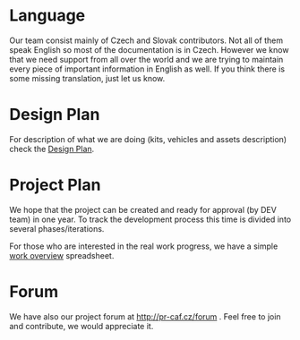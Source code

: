 

# Language #

Our team consist mainly of Czech and Slovak contributors. Not all of them speak English so most of the documentation is in Czech. However we know that we need support from all over the world and we are trying to maintain every piece of important information in English as well. If you think there is some missing translation, just let us know.

# Design Plan #

For description of what we are doing (kits, vehicles and assets description) check the [Design Plan](https://spreadsheets.google.com/ccc?key=0Am9bkWZ1AmlndHgxMFRCMmszUERTV3RneU1qLUdwaGc&hl=en&authkey=CPD-paMN&pli=1#gid=0).

# Project Plan #

We hope that the project can be created and ready for approval (by DEV team) in one year. To track the development process this time is divided into several phases/iterations.

For those who are interested in the real work progress, we have a simple [work overview](https://spreadsheets.google.com/pub?key=0Am9bkWZ1AmlndEp0Vk9sZ1NvVVRYYjhXUE8xNlZSeUE&hl=en&gid=2) spreadsheet.

# Forum #

We have also our project forum at http://pr-caf.cz/forum . Feel free to join and contribute, we would appreciate it.
